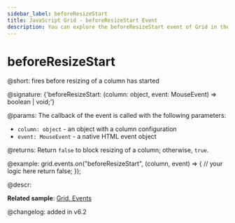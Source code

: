 ```yaml
---
sidebar_label: beforeResizeStart
title: JavaScript Grid - beforeResizeStart Event 
description: You can explore the beforeResizeStart event of Grid in the documentation of the DHTMLX JavaScript UI library. Browse developer guides and API reference, try out code examples and live demos, and download a free 30-day evaluation version of DHTMLX Suite.
---
```


# beforeResizeStart

@short: fires before resizing of a column has started

@signature: {'beforeResizeStart: (column: object, event: MouseEvent) => boolean | void;'}

@params:
The callback of the event is called with the following parameters:
- `column: object` - an object with a column configuration
- `event: MouseEvent` - a native HTML event object

@returns:
Return `false` to block resizing of a column; otherwise, `true`.

@example:
grid.events.on("beforeResizeStart", (column, event) => {
    // your logic here
    return false;
});

@descr:

**Related sample**: [Grid. Events](https://snippet.dhtmlx.com/9zeyp4ds)

@changelog:
added in v6.2
